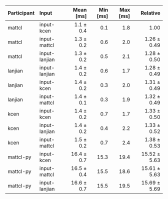| Participant | Input | Mean [ms] | Min [ms] | Max [ms] | Relative |
|:---|:---|---:|---:|---:|---:|
| mattcl | input-kcen | 1.1 ± 0.4 | 0.1 | 1.8 | 1.00 |
| mattcl | input-mattcl | 1.3 ± 0.2 | 0.6 | 2.0 | 1.26 ± 0.49 |
| mattcl | input-lanjian | 1.3 ± 0.2 | 0.5 | 2.1 | 1.28 ± 0.50 |
| lanjian | input-lanjian | 1.4 ± 0.2 | 0.6 | 1.7 | 1.28 ± 0.49 |
| lanjian | input-kcen | 1.4 ± 0.2 | 0.3 | 2.0 | 1.31 ± 0.49 |
| lanjian | input-mattcl | 1.4 ± 0.1 | 0.3 | 1.9 | 1.32 ± 0.49 |
| kcen | input-kcen | 1.4 ± 0.2 | 0.7 | 1.7 | 1.33 ± 0.50 |
| kcen | input-lanjian | 1.4 ± 0.2 | 0.4 | 2.2 | 1.33 ± 0.52 |
| kcen | input-mattcl | 1.5 ± 0.2 | 0.7 | 2.4 | 1.38 ± 0.53 |
| mattcl-py | input-kcen | 16.4 ± 0.7 | 15.3 | 19.4 | 15.52 ± 5.63 |
| mattcl-py | input-mattcl | 16.5 ± 0.4 | 15.5 | 18.6 | 15.61 ± 5.63 |
| mattcl-py | input-lanjian | 16.6 ± 0.7 | 15.5 | 19.5 | 15.69 ± 5.69 |
